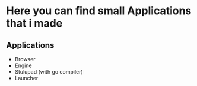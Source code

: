 # Here you can find small Applications that i made
## Applications
- Browser
- Engine
- Stulupad (with go compiler)
- Launcher
